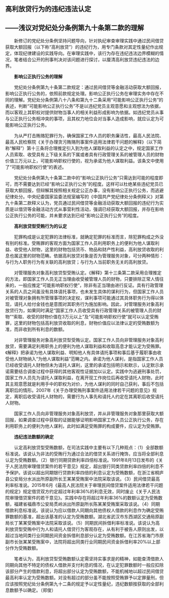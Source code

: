 ## 高利放贷行为的违纪违法认定

## ——浅议对党纪处分条例第九十条第二款的理解

　　新修订的党纪处分条例坚持问题导向，针对执纪审查审理实践中通过民间借贷获取大额回报（以下称“高利放贷”）的违纪行为，用专门条款对其定性量纪作出规定，体现纪律建设的实践导向。在审理实践中，该行为存在违纪违法边界模糊的情况，笔者结合公开的刑事判决对该问题进行探讨，以厘清高利放贷违纪违法的边界。

　　**影响公正执行公务的理解**

　　党纪处分条例第九十条第二款规定：通过民间借贷等金融活动获取大额回报，影响公正执行公务的，依照前款规定处理。影响公正执行公务在审理实务中存在不同的理解。党纪处分条例第八十八条和第九十二条采用“可能影响公正执行公务”的表述，判断“可能影响公正执行公务”不是以违纪党员主观意愿和主观想法为依据，而以客观上其职权对提供财物当事人的相关利益形成影响为依据。如违纪党员从事与公正执行公务相冲突的事项，且其权力地位会对当事人造成影响，就应认定为可能影响公正执行公务。

　　为从严打击贿赂犯罪行为，确保国家工作人员的职务廉洁性，最高人民法院、最高人民检察院《关于办理贪污贿赂刑事案件适用法律若干问题的解释》（以下简称“解释”）第十三条将合理推定引入到为他人谋取利益的认定之中，规定国家工作人员索取、收受具有上下级关系的下属或者具有行政管理关系的被管理人员的财物价值三万元以上，可能影响职权行使的，视为承诺为他人谋取利益。该条文中使用了“可能影响职权行使”的表述。

　　党纪处分条例第九十条第二款中的“影响公正执行公务”只需达到可能的程度即可，而不需要达到已经“影响公正执行公务”的程度。这样可以杜绝某些违纪党员已获取大额回报，但辩解其按照相关规定公正办事，没有影响公正执行公务，而逃避纪律处分。中央纪委国家监委法规室编写的《中国共产党纪律处分条例释义》对第九十条第二款释义认为，党员通过民间借贷等金融活动获取大额回报的违纪行为实质是以借贷等金融活动方式从事营利性活动，强调已经获取大额回报，并存在影响公正执行公务的可能，并未要求达到已经“影响公正执行公务”的程度。

　　**高利放贷型受贿行为的认定**

　　犯罪构成是认定犯罪的法律标准，就确定犯罪的标准而言，除犯罪构成之外没有别的标准。受贿罪的客观方面为国家工作人员利用职务上的便利为他人谋取利益、收受他人财物，这里的财物包括货币、物品和财产性利益，高利放贷收取的利息也属这里的财物范畴。依据高利放贷对象是否为管理服务对象，可分两种情形：与行为人职务行为有关联的高利放贷；与行为人当前职务无关的高利放贷。

　　对管理服务对象高利放贷型受贿认定。《解释》第十三条第二款采用合理推定的方法，即国家工作人员无正当理由收受被管理人员的财物，只要排除正常人情往来的，一般应推定“可能影响职权行使”，除非有正当理由进行反证。具有行政管理关系的人员之间虽没有具体请托事项，也未发生具体的谋利行为，但国家工作人员对被管理对象拥有所管理事项的决定权，谋利事项可能通过其具体职务行为得以体现，请托人给付金钱也是意图对其职务行为施加影响。因此，对管理服务对象高利放贷行为，如果同时满足“国家工作人员收受具有行政管理关系的被管理人员的财物”“索取、收受的财物价值在3万元以上”及“可能影响职权行使”就可以认定受贿罪，这里的财物包括高利放贷收取的利息，财物价值应以法律认定的受贿数额为准，而非收到所有利息的数额。

　　对非管理服务对象高利放贷型受贿认定。国家工作人员向非管理服务对象高利放贷，需要满足利用职务上的便利为他人谋取利益和收取高息才能认定为受贿罪。《解释》把承诺为他人谋取利益、明知他人有具体请托事项和事后基于履职事由收受他人财物纳入“为他人谋取利益”范畴之内。承诺为他人谋利，是指国家工作人员已经收受请托人财物但未为请托人谋利，这里的承诺包括明示和默示，认定默示承诺需要结合调查过程中获得的其他客观性证据加以认定。实践中为逃避刑事处罚，国家工作人员先为请托人谋取利益，在离开现工作岗位后再收受请托人财物，此时其主观意愿就是利用手中的职权为对价，为他人谋利的同时自己获利，事后不包括离职后的情形。2007年《关于办理受贿刑事案件适用法律若干问题的意见》规定，离职后收受请托人财物的，需要行为人事先和请托人约定在其离职后收受请托人财物。

　　国家工作人员向非管理服务对象高利放贷，并从非管理服务对象那里获取大额回报，如果调查过程中获取的证据能够证明影响国家工作人员公正执行公务，存在利用职务上的便利为他人谋利，此时如满足受贿罪的构成要件，应认定为受贿罪。

　　**违纪违法数额的确定**

　　认定高利放贷型受贿数额，在司法实践中主要有以下几种观点：（1）全部数额标准说。该说认为非法的受贿行为通过合法的借贷关系进行掩饰，应当将全部利息认定为受贿数额。（2）银行同期贷款利率四倍标准说。1991年8月13日发布的《关于人民法院审理借贷案件的若干意见》规定，超出银行同类贷款利率四倍的利息不予保护。该说以超出同期银行贷款利率四倍的利息认定为受贿数额，在浙江省桐庐县公安局分水派出所原副所长王某某受贿案中法院采取该说。（3）民间借贷最高利率标准说。2015年6月《最高人民法院关于审理民间借贷案件适用法律若干问题的规定》规定借贷双方约定超过年利率36%的利息无效，同时废止《关于人民法院审理借贷案件的若干意见》。实践中存在将超过年利率36%的数额认定为受贿数额，福建省福鼎市公安局贯岭派出所原副所长陈某某受贿案采取该说。（4）同期借款利息标准说。该说认为应以借款人同期向其他债权人借款的利息作为确定受贿罪数额的基准，超出该基准的认定为受贿数额。湖北省武汉市东西湖区交通局原副局长丁某某受贿案中法院采取该说。（5）同期民间拆借利率标准说。该说认为高利放贷型受贿中行为人和请托人借贷行为客观存在，从有利于被告人原则出发，以超过当地同类行业同期民间资金拆借利息部分认定为受贿数额。在江苏省海门市原副市长张某某受贿案中，法院将超出同类行业同期民间资金拆借利率20%以上部分作为受贿数额。

　　笔者认为，高利放贷型受贿数额认定需坚持实事求是的精神，如能查清借款人同期向其他不特定的债权人借款并支付利息的情况，在认定犯罪数额时一般应扣除该部分产生的借款利息，将超出部分认定为受贿数额，不能机械地以超过民间借贷最高利率认定为受贿数额。对没有超过的部分虽不能按照受贿罪予以定罪量刑，但应该按照党纪处分条例第九十二条的规定予以定性量纪，违纪数额按获取的全部利息数额予以确定。（郑俊）